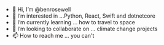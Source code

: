 - 👋 Hi, I’m @benrosewell
- 👀 I’m interested in ...Python, React, Swift and dotnetcore
- 🌱 I’m currently learning ... how to travel to space
- 💞️ I’m looking to collaborate on ... climate change projects
- 📫 How to reach me ... you can't

<!---
benrosewell/benrosewell is a ✨ special ✨ repository because its `README.md` (this file) appears on your GitHub profile.
You can click the Preview link to take a look at your changes.
--->
